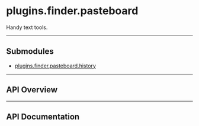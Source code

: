 # plugins.finder.pasteboard

Handy text tools.

---

## Submodules
 * [plugins.finder.pasteboard.history](plugins.finder.pasteboard.history.md)

---

## API Overview

---

## API Documentation

